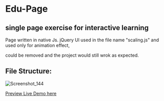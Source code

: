 # Edu-Page


##  single page exercise for interactive learning


Page written in native Js. jQuery UI used in the file name "scaling.js" and used only for animation effect,

could be removed and the project would still wrok as expected.


##  File Structure:

![Screenshot_144](https://user-images.githubusercontent.com/44810632/102344593-cc515200-3fa4-11eb-9e4c-dfdb5ec7dd56.png)


[Preview Live Demo here](https://lucid-clarke-2c0e11.netlify.app/)
